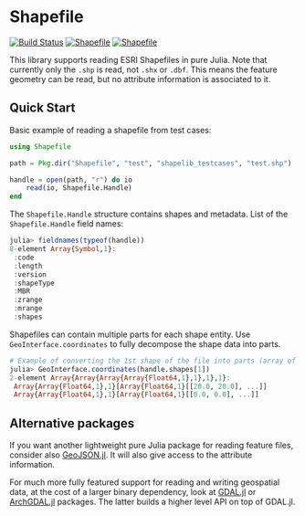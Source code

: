 # Shapefile

[![Build Status](https://travis-ci.org/JuliaGeo/Shapefile.jl.svg)](https://travis-ci.org/JuliaGeo/Shapefile.jl)
[![Shapefile](https://pkg.julialang.org/badges/Shapefile_0.6.svg)](https://pkg.julialang.org/detail/Shapefile)
[![Shapefile](https://pkg.julialang.org/badges/Shapefile_0.7.svg)](https://pkg.julialang.org/detail/Shapefile)

This library supports reading ESRI Shapefiles in pure Julia. Note that currently only
the `.shp` is read, not `.shx` or `.dbf`. This means the feature geometry can be read,
but no attribute information is associated to it.

## Quick Start
Basic example of reading a shapefile from test cases:

```julia
using Shapefile

path = Pkg.dir("Shapefile", "test", "shapelib_testcases", "test.shp")

handle = open(path, "r") do io
    read(io, Shapefile.Handle)
end
```

The `Shapefile.Handle` structure contains shapes and metadata.
List of the `Shapefile.Handle` field names:

```julia
julia> fieldnames(typeof(handle))
8-element Array{Symbol,1}:
 :code
 :length
 :version
 :shapeType
 :MBR
 :zrange
 :mrange
 :shapes
```

Shapefiles can contain multiple parts for each shape entity.
Use `GeoInterface.coordinates` to fully decompose the shape data into parts.

```julia
# Example of converting the 1st shape of the file into parts (array of coordinates)
julia> GeoInterface.coordinates(handle.shapes[1])
2-element Array{Array{Array{Array{Float64,1},1},1},1}:
 Array{Array{Float64,1},1}[Array{Float64,1}[[20.0, 20.0], ...]]
 Array{Array{Float64,1},1}[Array{Float64,1}[[0.0, 0.0], ...]]
```

## Alternative packages
If you want another lightweight pure Julia package for reading feature files, consider
also [GeoJSON.jl](https://github.com/JuliaGeo/GeoJSON.jl). It will also give access to
the attribute information.

For much more fully featured support for reading and writing geospatial data, at the
cost of a larger binary dependency, look at [GDAL.jl](https://github.com/JuliaGeo/GDAL.jl)
or [ArchGDAL.jl](https://github.com/yeesian/ArchGDAL.jl/) packages.
The latter builds a higher level API on top of GDAL.jl.
